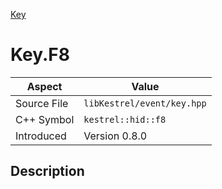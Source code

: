 [Key](index.md)
# Key.F8
| Aspect | Value |
| --- | --- |
| Source File | `libKestrel/event/key.hpp` |
| C++ Symbol | `kestrel::hid::f8` |
| Introduced | Version 0.8.0 |
## Description
